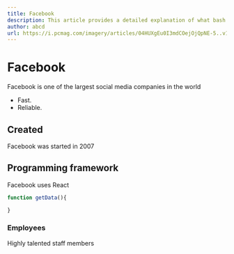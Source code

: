 ```yaml
---
title: Facebook
description: This article provides a detailed explanation of what bash arrays are.
author: abcd
url: https://i.pcmag.com/imagery/articles/04HUXgEu0I3mdCOejOjQpNE-5..v1620748900.jpg
---
```


# Facebook

Facebook is one of the largest social media companies in the world

- Fast.
- Reliable.

## Created

Facebook was started in 2007

## Programming framework

Facebook uses React

```javascript
function getData(){

}
```

### Employees

Highly talented staff members